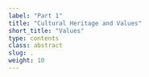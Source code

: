 ```yaml
---
label: "Part 1"
title: "Cultural Heritage and Values"
short_title: "Values"
type: contents
class: abstract
slug: .
weight: 10
---
```

